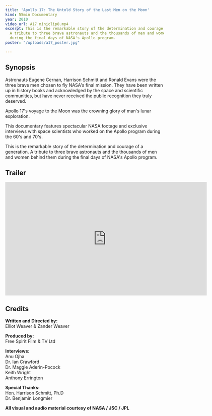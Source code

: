 ```yaml
---
title: 'Apollo 17: The Untold Story of the Last Men on the Moon'
kind: 55min Documentary
year: 2010
video_url: A17 miniclip8.mp4
excerpt: This is the remarkable story of the determination and courage of a generation.
  A tribute to three brave astronauts and the thousands of men and women behind them
  during the final days of NASA's Apollo program.
poster: "/uploads/a17_poster.jpg"

---
```

## Synopsis

Astronauts Eugene Cernan, Harrison Schmitt and Ronald Evans were the three brave men chosen to fly NASA's final mission. They have been written up in history books and acknowledged by the space and scientific communities, but have never received the public recognition they truly deserved.

Apollo 17's voyage to the Moon was the crowning glory of man's lunar exploration.

This documentary features spectacular NASA footage and exclusive interviews with space scientists who worked on the Apollo program during the 60's and 70's.

This is the remarkable story of the determination and courage of a generation. A tribute to three brave astronauts and the thousands of men and women behind them during the final days of NASA's Apollo program.

## Trailer

<iframe src="https://player.vimeo.com/video/20057923?color=da8f2e&title=0&byline=0&portrait=0" width="640" height="360" frameborder="0" webkitallowfullscreen mozallowfullscreen allowfullscreen></iframe>

## Credits

**Written and Directed by:** <br>Elliot Weaver & Zander Weaver

**Produced by:** <br>Free Spirit Film & TV Ltd

**Interviews:** <br>Anu Ojha<br>Dr. Ian Crawford<br>Dr. Maggie Aderin-Pocock<br>Keith Wright<br>Anthony Errington

**Special Thanks:** <br>Hon. Harrison Schmitt, Ph.D<br>Dr. Benjamin Longmier

**All visual and audio material courtesy of NASA / JSC / JPL**
